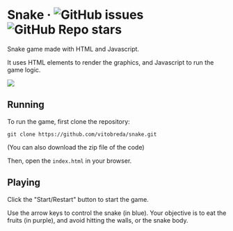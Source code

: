 # Snake · ![GitHub issues](https://img.shields.io/github/issues-raw/vitobreda/snake) ![GitHub Repo stars](https://img.shields.io/github/stars/vitobreda/snake?style=social)
Snake game made with HTML and Javascript.

It uses HTML elements to render the graphics, and Javascript to run the game logic.

![](https://s8.gifyu.com/images/ezgif.com-gif-maker6d43e446dee71813.gif)

## Running
To run the game, first clone the repository:
```
git clone https://github.com/vitobreda/snake.git
```
(You can also download the zip file of the code)

Then, open the `index.html` in your browser.

## Playing
Click the "Start/Restart" button to start the game.

Use the arrow keys to control the snake (in blue). Your objective is to eat the fruits (in purple), and avoid hitting the walls, or the snake body.
